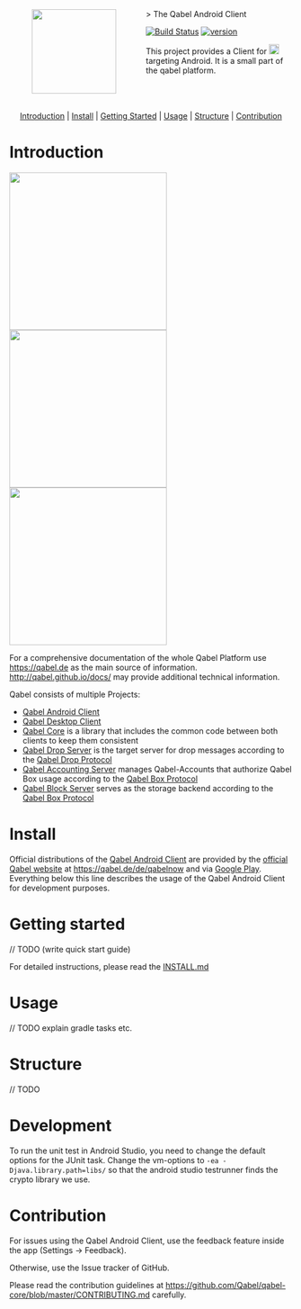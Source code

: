 <img align="left" width="0" height="150px" hspace="20"/>
<a href="https://qabel.de" align="left">
	<img src="https://files.qabel.de/img/qabel_logo_orange_preview.png" height="150px" align="left"/>
</a>
<img align="left" width="0" height="150px" hspace="25"/>
> The Qabel Android Client

[![Build Status](https://jenkins.prae.me/buildStatus/icon?job=qabel-android-nightly)](https://jenkins.prae.me/job/qabel-android-nightly/)
[![version](https://img.shields.io/badge/beta-0.5.0--beta.1-ff690f.svg)](https://qabel.de)

This project provides a Client for <a href="https://qabel.de"><img alt="Qabel" src="https://files.qabel.de/img/qabel-kl.png" height="18px"/></a> targeting Android. It is a small part of the qabel platform.

<br style="clear: both"/>
<br style="clear: both"/>
<p align="center">
	<a href="#introduction">Introduction</a> |
	<a href="#getting_started">Install</a> |
	<a href="#getting_started">Getting Started</a> |
	<a href="#usage">Usage</a> |
	<a href="#structure">Structure</a> |
	<a href="#contribution">Contribution</a>
</p>

# Introduction

<img src="https://files.qabel.de/img/qabel_app_screenshot_720x1280_1.2_dateimanager_en.png" width="280px"/>
<img src="https://files.qabel.de/img/qabel_app_screenshot_720x1280_1.3_seitenmenue_en.png" width="280px"/>
<img src="https://files.qabel.de/img/qabel_app_screenshot_720x1280_1.5_identitaeten_en.png" width="280px"/>


For a comprehensive documentation of the whole Qabel Platform use https://qabel.de as the main source of information. http://qabel.github.io/docs/ may provide additional technical information.

Qabel consists of multiple Projects:
 * [Qabel Android Client](https://github.com/Qabel/qabel-android)
 * [Qabel Desktop Client](https://github.com/Qabel/qabel-desktop)
 * [Qabel Core](https://github.com/Qabel/qabel-core) is a library that includes the common code between both clients to keep them consistent
 * [Qabel Drop Server](https://github.com/Qabel/qabel-drop) is the target server for drop messages according to the [Qabel Drop Protocol](http://qabel.github.io/docs/Qabel-Protocol-Drop/)
 * [Qabel Accounting Server](https://github.com/Qabel/qabel-accounting) manages Qabel-Accounts that authorize Qabel Box usage according to the [Qabel Box Protocol](http://qabel.github.io/docs/Qabel-Protocol-Box/)
 * [Qabel Block Server](https://github.com/Qabel/qabel-block) serves as the storage backend according to the [Qabel Box Protocol](http://qabel.github.io/docs/Qabel-Protocol-Box/)

# Install

Official distributions of the [Qabel Android Client](https://github.com/Qabel/qabel-android) are provided by the [official Qabel website](https://qabel.de) at https://qabel.de/de/qabelnow and via [Google Play](https://play.google.com/store/apps/details?id=de.qabel.qabel).
Everything below this line describes the usage of the Qabel Android Client for development purposes.

# <a name="getting_started"></a>Getting started

// TODO (write quick start guide)

For detailed instructions, please read the [INSTALL.md](https://raw.githubusercontent.com/Qabel/qabel-desktop/master/INSTALL.md)

# Usage

// TODO explain gradle tasks etc.

# Structure

// TODO

# Development

To run the unit test in Android Studio, you need to change the default options for the JUnit task. Change the vm-options to `-ea -Djava.library.path=libs/` so that the android studio testrunner finds the crypto library we use.

# Contribution

For issues using the Qabel Android Client, use the feedback feature inside the app (Settings -> Feedback).

Otherwise, use the Issue tracker of GitHub.

Please read the contribution guidelines at https://github.com/Qabel/qabel-core/blob/master/CONTRIBUTING.md carefully.
